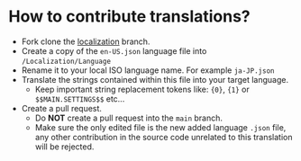 # How to contribute translations?
- Fork clone the [localization](https://github.com/ChrisFeline/ToNSaveManager/tree/localization) branch.
- Create a copy of the `en-US.json` language file into `/Localization/Language`
- Rename it to your local ISO language name. For example `ja-JP.json`
- Translate the strings contained within this file into your target language.
	* Keep important string replacement tokens like: `{0}`, `{1}` or `$$MAIN.SETTINGS$$` etc...
- Create a pull request.
	* Do **NOT** create a pull request into the `main` branch.
	* Make sure the only edited file is the new added language `.json` file, any other contribution in the source code unrelated to this translation will be rejected.